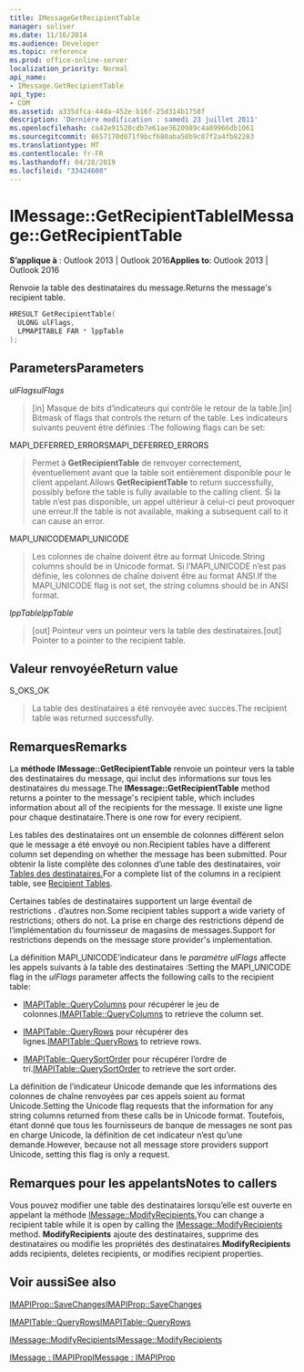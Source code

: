 ```yaml
---
title: IMessageGetRecipientTable
manager: soliver
ms.date: 11/16/2014
ms.audience: Developer
ms.topic: reference
ms.prod: office-online-server
localization_priority: Normal
api_name:
- IMessage.GetRecipientTable
api_type:
- COM
ms.assetid: a335dfca-44da-452e-b16f-25d314b1758f
description: 'Derniére modification : samedi 23 juillet 2011'
ms.openlocfilehash: ca42e91528cdb7e61ae3620989c4a89966db1061
ms.sourcegitcommit: 8657170d071f9bcf680aba50b9c07f2a4fb82283
ms.translationtype: MT
ms.contentlocale: fr-FR
ms.lasthandoff: 04/28/2019
ms.locfileid: "33424608"
---
```

# <a name="imessagegetrecipienttable"></a><span data-ttu-id="c2238-103">IMessage::GetRecipientTable</span><span class="sxs-lookup"><span data-stu-id="c2238-103">IMessage::GetRecipientTable</span></span>

  
  
<span data-ttu-id="c2238-104">**S’applique à** : Outlook 2013 | Outlook 2016</span><span class="sxs-lookup"><span data-stu-id="c2238-104">**Applies to**: Outlook 2013 | Outlook 2016</span></span> 
  
<span data-ttu-id="c2238-105">Renvoie la table des destinataires du message.</span><span class="sxs-lookup"><span data-stu-id="c2238-105">Returns the message's recipient table.</span></span>
  
```cpp
HRESULT GetRecipientTable(
  ULONG ulFlags,
  LPMAPITABLE FAR * lppTable
);
```

## <a name="parameters"></a><span data-ttu-id="c2238-106">Parameters</span><span class="sxs-lookup"><span data-stu-id="c2238-106">Parameters</span></span>

 <span data-ttu-id="c2238-107">_ulFlags_</span><span class="sxs-lookup"><span data-stu-id="c2238-107">_ulFlags_</span></span>
  
> <span data-ttu-id="c2238-108">[in] Masque de bits d’indicateurs qui contrôle le retour de la table.</span><span class="sxs-lookup"><span data-stu-id="c2238-108">[in] Bitmask of flags that controls the return of the table.</span></span> <span data-ttu-id="c2238-109">Les indicateurs suivants peuvent être définies :</span><span class="sxs-lookup"><span data-stu-id="c2238-109">The following flags can be set:</span></span>
    
<span data-ttu-id="c2238-110">MAPI_DEFERRED_ERRORS</span><span class="sxs-lookup"><span data-stu-id="c2238-110">MAPI_DEFERRED_ERRORS</span></span> 
  
> <span data-ttu-id="c2238-111">Permet à **GetRecipientTable** de renvoyer correctement, éventuellement avant que la table soit entièrement disponible pour le client appelant.</span><span class="sxs-lookup"><span data-stu-id="c2238-111">Allows **GetRecipientTable** to return successfully, possibly before the table is fully available to the calling client.</span></span> <span data-ttu-id="c2238-112">Si la table n’est pas disponible, un appel ultérieur à celui-ci peut provoquer une erreur.</span><span class="sxs-lookup"><span data-stu-id="c2238-112">If the table is not available, making a subsequent call to it can cause an error.</span></span> 
    
<span data-ttu-id="c2238-113">MAPI_UNICODE</span><span class="sxs-lookup"><span data-stu-id="c2238-113">MAPI_UNICODE</span></span> 
  
> <span data-ttu-id="c2238-114">Les colonnes de chaîne doivent être au format Unicode.</span><span class="sxs-lookup"><span data-stu-id="c2238-114">String columns should be in Unicode format.</span></span> <span data-ttu-id="c2238-115">Si l’MAPI_UNICODE n’est pas définie, les colonnes de chaîne doivent être au format ANSI.</span><span class="sxs-lookup"><span data-stu-id="c2238-115">If the MAPI_UNICODE flag is not set, the string columns should be in ANSI format.</span></span>
    
 <span data-ttu-id="c2238-116">_lppTable_</span><span class="sxs-lookup"><span data-stu-id="c2238-116">_lppTable_</span></span>
  
> <span data-ttu-id="c2238-117">[out] Pointeur vers un pointeur vers la table des destinataires.</span><span class="sxs-lookup"><span data-stu-id="c2238-117">[out] Pointer to a pointer to the recipient table.</span></span>
    
## <a name="return-value"></a><span data-ttu-id="c2238-118">Valeur renvoyée</span><span class="sxs-lookup"><span data-stu-id="c2238-118">Return value</span></span>

<span data-ttu-id="c2238-119">S_OK</span><span class="sxs-lookup"><span data-stu-id="c2238-119">S_OK</span></span> 
  
> <span data-ttu-id="c2238-120">La table des destinataires a été renvoyée avec succès.</span><span class="sxs-lookup"><span data-stu-id="c2238-120">The recipient table was returned successfully.</span></span>
    
## <a name="remarks"></a><span data-ttu-id="c2238-121">Remarques</span><span class="sxs-lookup"><span data-stu-id="c2238-121">Remarks</span></span>

<span data-ttu-id="c2238-122">La **méthode IMessage::GetRecipientTable** renvoie un pointeur vers la table des destinataires du message, qui inclut des informations sur tous les destinataires du message.</span><span class="sxs-lookup"><span data-stu-id="c2238-122">The **IMessage::GetRecipientTable** method returns a pointer to the message's recipient table, which includes information about all of the recipients for the message.</span></span> <span data-ttu-id="c2238-123">Il existe une ligne pour chaque destinataire.</span><span class="sxs-lookup"><span data-stu-id="c2238-123">There is one row for every recipient.</span></span> 
  
<span data-ttu-id="c2238-124">Les tables des destinataires ont un ensemble de colonnes différent selon que le message a été envoyé ou non.</span><span class="sxs-lookup"><span data-stu-id="c2238-124">Recipient tables have a different column set depending on whether the message has been submitted.</span></span> <span data-ttu-id="c2238-125">Pour obtenir la liste complète des colonnes d’une table des destinataires, voir [Tables des destinataires.](recipient-tables.md)</span><span class="sxs-lookup"><span data-stu-id="c2238-125">For a complete list of the columns in a recipient table, see [Recipient Tables](recipient-tables.md).</span></span>
  
<span data-ttu-id="c2238-126">Certaines tables de destinataires supportent un large éventail de restrictions . d’autres non.</span><span class="sxs-lookup"><span data-stu-id="c2238-126">Some recipient tables support a wide variety of restrictions; others do not.</span></span> <span data-ttu-id="c2238-127">La prise en charge des restrictions dépend de l’implémentation du fournisseur de magasins de messages.</span><span class="sxs-lookup"><span data-stu-id="c2238-127">Support for restrictions depends on the message store provider's implementation.</span></span> 
  
<span data-ttu-id="c2238-128">La définition MAPI_UNICODE’indicateur dans le  _paramètre ulFlags_ affecte les appels suivants à la table des destinataires :</span><span class="sxs-lookup"><span data-stu-id="c2238-128">Setting the MAPI_UNICODE flag in the  _ulFlags_ parameter affects the following calls to the recipient table:</span></span> 
  
- <span data-ttu-id="c2238-129">[IMAPITable::QueryColumns](imapitable-querycolumns.md) pour récupérer le jeu de colonnes.</span><span class="sxs-lookup"><span data-stu-id="c2238-129">[IMAPITable::QueryColumns](imapitable-querycolumns.md) to retrieve the column set.</span></span> 
    
- <span data-ttu-id="c2238-130">[IMAPITable::QueryRows](imapitable-queryrows.md) pour récupérer des lignes.</span><span class="sxs-lookup"><span data-stu-id="c2238-130">[IMAPITable::QueryRows](imapitable-queryrows.md) to retrieve rows.</span></span> 
    
- <span data-ttu-id="c2238-131">[IMAPITable::QuerySortOrder](imapitable-querysortorder.md) pour récupérer l’ordre de tri.</span><span class="sxs-lookup"><span data-stu-id="c2238-131">[IMAPITable::QuerySortOrder](imapitable-querysortorder.md) to retrieve the sort order.</span></span> 
    
<span data-ttu-id="c2238-132">La définition de l’indicateur Unicode demande que les informations des colonnes de chaîne renvoyées par ces appels soient au format Unicode.</span><span class="sxs-lookup"><span data-stu-id="c2238-132">Setting the Unicode flag requests that the information for any string columns returned from these calls be in Unicode format.</span></span> <span data-ttu-id="c2238-133">Toutefois, étant donné que tous les fournisseurs de banque de messages ne sont pas en charge Unicode, la définition de cet indicateur n’est qu’une demande.</span><span class="sxs-lookup"><span data-stu-id="c2238-133">However, because not all message store providers support Unicode, setting this flag is only a request.</span></span>
  
## <a name="notes-to-callers"></a><span data-ttu-id="c2238-134">Remarques pour les appelants</span><span class="sxs-lookup"><span data-stu-id="c2238-134">Notes to callers</span></span>

<span data-ttu-id="c2238-135">Vous pouvez modifier une table des destinataires lorsqu’elle est ouverte en appelant la méthode [IMessage::ModifyRecipients.](imessage-modifyrecipients.md)</span><span class="sxs-lookup"><span data-stu-id="c2238-135">You can change a recipient table while it is open by calling the [IMessage::ModifyRecipients](imessage-modifyrecipients.md) method.</span></span> <span data-ttu-id="c2238-136">**ModifyRecipients** ajoute des destinataires, supprime des destinataires ou modifie les propriétés des destinataires.</span><span class="sxs-lookup"><span data-stu-id="c2238-136">**ModifyRecipients** adds recipients, deletes recipients, or modifies recipient properties.</span></span> 
  
## <a name="see-also"></a><span data-ttu-id="c2238-137">Voir aussi</span><span class="sxs-lookup"><span data-stu-id="c2238-137">See also</span></span>



[<span data-ttu-id="c2238-138">IMAPIProp::SaveChanges</span><span class="sxs-lookup"><span data-stu-id="c2238-138">IMAPIProp::SaveChanges</span></span>](imapiprop-savechanges.md)
  
[<span data-ttu-id="c2238-139">IMAPITable::QueryRows</span><span class="sxs-lookup"><span data-stu-id="c2238-139">IMAPITable::QueryRows</span></span>](imapitable-queryrows.md)
  
[<span data-ttu-id="c2238-140">IMessage::ModifyRecipients</span><span class="sxs-lookup"><span data-stu-id="c2238-140">IMessage::ModifyRecipients</span></span>](imessage-modifyrecipients.md)
  
[<span data-ttu-id="c2238-141">IMessage : IMAPIProp</span><span class="sxs-lookup"><span data-stu-id="c2238-141">IMessage : IMAPIProp</span></span>](imessageimapiprop.md)

